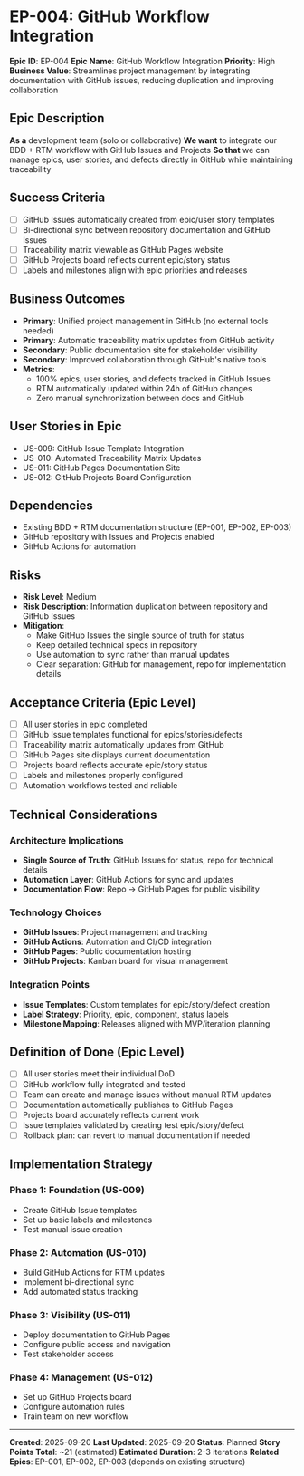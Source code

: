 # EP-004: GitHub Workflow Integration

**Epic ID**: EP-004
**Epic Name**: GitHub Workflow Integration
**Priority**: High
**Business Value**: Streamlines project management by integrating documentation with GitHub issues, reducing duplication and improving collaboration

## Epic Description
**As a** development team (solo or collaborative)
**We want** to integrate our BDD + RTM workflow with GitHub Issues and Projects
**So that** we can manage epics, user stories, and defects directly in GitHub while maintaining traceability

## Success Criteria
- [ ] GitHub Issues automatically created from epic/user story templates
- [ ] Bi-directional sync between repository documentation and GitHub Issues
- [ ] Traceability matrix viewable as GitHub Pages website
- [ ] GitHub Projects board reflects current epic/story status
- [ ] Labels and milestones align with epic priorities and releases

## Business Outcomes
- **Primary**: Unified project management in GitHub (no external tools needed)
- **Primary**: Automatic traceability matrix updates from GitHub activity
- **Secondary**: Public documentation site for stakeholder visibility
- **Secondary**: Improved collaboration through GitHub's native tools
- **Metrics**:
  - 100% epics, user stories, and defects tracked in GitHub Issues
  - RTM automatically updated within 24h of GitHub changes
  - Zero manual synchronization between docs and GitHub

## User Stories in Epic
- US-009: GitHub Issue Template Integration
- US-010: Automated Traceability Matrix Updates
- US-011: GitHub Pages Documentation Site
- US-012: GitHub Projects Board Configuration

## Dependencies
- Existing BDD + RTM documentation structure (EP-001, EP-002, EP-003)
- GitHub repository with Issues and Projects enabled
- GitHub Actions for automation

## Risks
- **Risk Level**: Medium
- **Risk Description**: Information duplication between repository and GitHub Issues
- **Mitigation**:
  - Make GitHub Issues the single source of truth for status
  - Keep detailed technical specs in repository
  - Use automation to sync rather than manual updates
  - Clear separation: GitHub for management, repo for implementation details

## Acceptance Criteria (Epic Level)
- [ ] All user stories in epic completed
- [ ] GitHub Issue templates functional for epics/stories/defects
- [ ] Traceability matrix automatically updates from GitHub
- [ ] GitHub Pages site displays current documentation
- [ ] Projects board reflects accurate epic/story status
- [ ] Labels and milestones properly configured
- [ ] Automation workflows tested and reliable

## Technical Considerations
### Architecture Implications
- **Single Source of Truth**: GitHub Issues for status, repo for technical details
- **Automation Layer**: GitHub Actions for sync and updates
- **Documentation Flow**: Repo → GitHub Pages for public visibility

### Technology Choices
- **GitHub Issues**: Project management and tracking
- **GitHub Actions**: Automation and CI/CD integration
- **GitHub Pages**: Public documentation hosting
- **GitHub Projects**: Kanban board for visual management

### Integration Points
- **Issue Templates**: Custom templates for epic/story/defect creation
- **Label Strategy**: Priority, epic, component, status labels
- **Milestone Mapping**: Releases aligned with MVP/iteration planning

## Definition of Done (Epic Level)
- [ ] All user stories meet their individual DoD
- [ ] GitHub workflow fully integrated and tested
- [ ] Team can create and manage issues without manual RTM updates
- [ ] Documentation automatically publishes to GitHub Pages
- [ ] Projects board accurately reflects current work
- [ ] Issue templates validated by creating test epic/story/defect
- [ ] Rollback plan: can revert to manual documentation if needed

## Implementation Strategy
### Phase 1: Foundation (US-009)
- Create GitHub Issue templates
- Set up basic labels and milestones
- Test manual issue creation

### Phase 2: Automation (US-010)
- Build GitHub Actions for RTM updates
- Implement bi-directional sync
- Add automated status tracking

### Phase 3: Visibility (US-011)
- Deploy documentation to GitHub Pages
- Configure public access and navigation
- Test stakeholder access

### Phase 4: Management (US-012)
- Set up GitHub Projects board
- Configure automation rules
- Train team on new workflow

---
**Created**: 2025-09-20
**Last Updated**: 2025-09-20
**Status**: Planned
**Story Points Total**: ~21 (estimated)
**Estimated Duration**: 2-3 iterations
**Related Epics**: EP-001, EP-002, EP-003 (depends on existing structure)